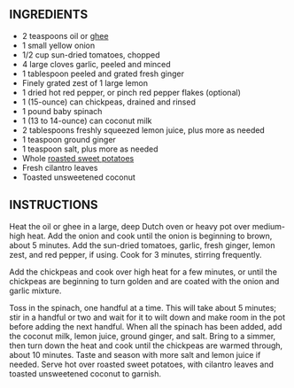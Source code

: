 
## INGREDIENTS

- 2 teaspoons oil or [ghee](https://www.thekitchn.com/how-to-make-cla-163899)
- 1 small yellow onion
- 1/2 cup sun\-dried tomatoes, chopped
- 4 large cloves garlic, peeled and minced
- 1 tablespoon peeled and grated fresh ginger
- Finely grated zest of 1 large lemon
- 1 dried hot red pepper, or pinch red pepper flakes \(optional\)
- 1 \(15\-ounce\) can chickpeas, drained and rinsed
- 1 pound baby spinach
- 1 \(13 to 14\-ounce\) can coconut milk
- 2 tablespoons freshly squeezed lemon juice, plus more as needed
- 1 teaspoon ground ginger
- 1 teaspoon salt, plus more as needed
- Whole [roasted sweet potatoes](https://www.thekitchn.com/how-to-bake-a-sweet-potato-in-the-oven-cooking-lessons-from-the-kitchn-182190)
- Fresh cilantro leaves
- Toasted unsweetened coconut

## INSTRUCTIONS

Heat the oil or ghee in a large, deep Dutch oven or heavy pot over medium\-high heat. Add the onion and cook until the onion is beginning to brown, about 5 minutes. Add the sun\-dried tomatoes, garlic, fresh ginger, lemon zest, and red pepper, if using. Cook for 3 minutes, stirring frequently.

Add the chickpeas and cook over high heat for a few minutes, or until the chickpeas are beginning to turn golden and are coated with the onion and garlic mixture.

Toss in the spinach, one handful at a time. This will take about 5 minutes; stir in a handful or two and wait for it to wilt down and make room in the pot before adding the next handful. When all the spinach has been added, add the coconut milk, lemon juice, ground ginger, and salt. Bring to a simmer, then turn down the heat and cook until the chickpeas are warmed through, about 10 minutes. Taste and season with more salt and lemon juice if needed. Serve hot over roasted sweet potatoes, with cilantro leaves and toasted unsweetened coconut to garnish.
